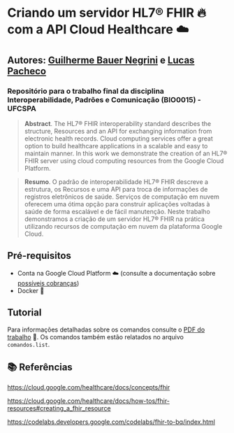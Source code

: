 # Criando um servidor HL7® FHIR :fire: com a API Cloud Healthcare :cloud:
## Autores: [Guilherme Bauer Negrini](https://github.com/gbnegrini/) e [Lucas Pacheco](https://github.com/lucaspsilveira)

### Repositório para o trabalho final da disciplina Interoperabilidade, Padrões e Comunicação (BIO0015) - UFCSPA

> **Abstract**. The HL7® FHIR interoperability standard describes the structure, Resources and an API for exchanging information from electronic health records. Cloud computing services offer a great option to build healthcare applications in a scalable and easy to maintain manner. In this work we demonstrate the creation of an HL7® FHIR server using cloud computing resources from the Google Cloud Platform.

> **Resumo**. O padrão de interoperabilidade HL7® FHIR descreve a estrutura, os Recursos e uma API para troca de informações de registros eletrônicos de saúde. Serviços de computação em nuvem oferecem uma ótima opção para construir aplicações voltadas à saúde de forma escalável e de fácil manutenção. Neste trabalho demonstramos a criação de um servidor HL7® FHIR na prática utilizando recursos de computação em nuvem da plataforma Google Cloud.

## Pré-requisitos
- Conta na Google Cloud Platform :cloud: (consulte a documentação sobre [possíveis cobranças](https://cloud.google.com/healthcare/pricing))
- Docker :whale:

## Tutorial
Para informações detalhadas sobre os comandos consulte o [PDF do trabalho](https://github.com/gbnegrini/hl7-fhir-tutorial/blob/main/Tutorial.pdf) :page_facing_up:. Os comandos também estão relatados no arquivo `comandos.list`.

## :books: Referências
https://cloud.google.com/healthcare/docs/concepts/fhir

https://cloud.google.com/healthcare/docs/how-tos/fhir-resources#creating_a_fhir_resource

https://codelabs.developers.google.com/codelabs/fhir-to-bq/index.html


